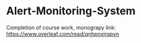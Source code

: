 # Alert-Monitoring-System
Completion of course work, monograpy link: https://www.overleaf.com/read/qnhpnxjrqpvn
